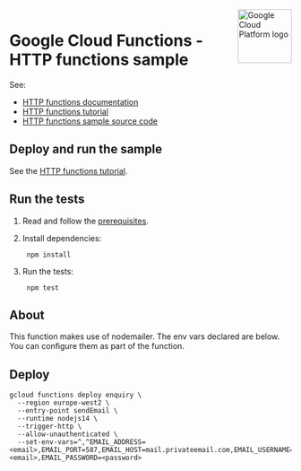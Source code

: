 <img src="https://avatars2.githubusercontent.com/u/2810941?v=3&s=96" alt="Google Cloud Platform logo" title="Google Cloud Platform" align="right" height="96" width="96"/>

# Google Cloud Functions - HTTP functions sample

See:

* [HTTP functions documentation][docs]
* [HTTP functions tutorial][tutorial]
* [HTTP functions sample source code][code]

[docs]: https://cloud.google.com/functions/docs/writing/http
[tutorial]: https://cloud.google.com/functions/docs/tutorials/http
[code]: index.js

## Deploy and run the sample

See the [HTTP functions tutorial][tutorial].

## Run the tests

1. Read and follow the [prerequisites](../../#how-to-run-the-tests).

1. Install dependencies:

        npm install

1. Run the tests:

        npm test


## About

This function makes use of nodemailer. The env vars declared are below. You can configure them as part of the function.

## Deploy

```
gcloud functions deploy enquiry \
  --region europe-west2 \
  --entry-point sendEmail \
  --runtime nodejs14 \
  --trigger-http \
  --allow-unauthenticated \
  --set-env-vars=^,^EMAIL_ADDRESS=<email>,EMAIL_PORT=587,EMAIL_HOST=mail.privateemail.com,EMAIL_USERNAME=<email>,EMAIL_PASSWORD=<password>
```
